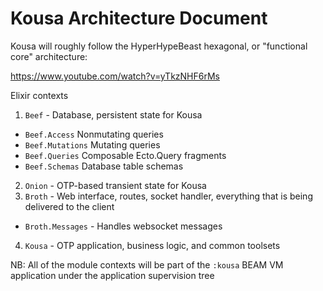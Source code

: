 # Kousa Architecture Document

Kousa will roughly follow the HyperHypeBeast hexagonal, or
"functional core" architecture:

https://www.youtube.com/watch?v=yTkzNHF6rMs

Elixir contexts

1. `Beef` - Database, persistent state for Kousa
 - `Beef.Access` Nonmutating queries
 - `Beef.Mutations` Mutating queries
 - `Beef.Queries` Composable Ecto.Query fragments
 - `Beef.Schemas` Database table schemas
2. `Onion` - OTP-based transient state for Kousa
3. `Broth` - Web interface, routes, socket handler, everything that is being delivered to the client
 - `Broth.Messages` - Handles websocket messages
4. `Kousa` - OTP application, business logic, and common toolsets

NB: All of the module contexts will be part of the `:kousa` BEAM VM
application under the application supervision tree
